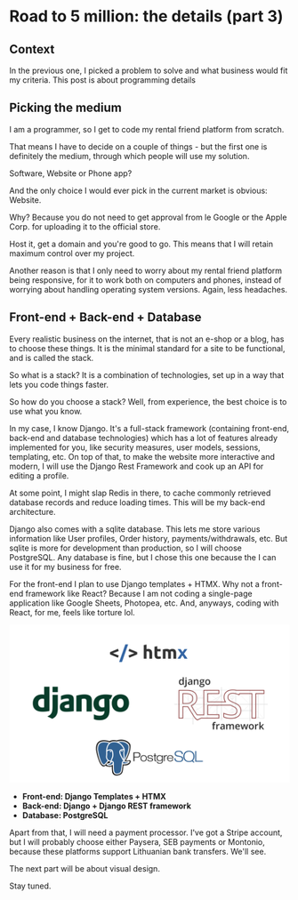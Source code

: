 # Road to 5 million: the details (part 3)

## Context

In the previous one, I picked a problem to solve and what business would fit my criteria. This post is about programming details

## Picking the medium

I am a programmer, so I get to code my rental friend platform from scratch.

That means I have to decide on a couple of things - but the first one is definitely the medium, through which people will use my solution. 

Software, Website or Phone app? 

And the only choice I would ever pick in the current market is obvious: Website.

Why? Because you do not need to get approval from le Google or the Apple Corp. for uploading it to the official store. 

Host it, get a domain and you're good to go. This means that I will retain maximum control over my project.

Another reason is that I only need to worry about my rental friend platform being responsive, for it to work both on computers and phones, instead of worrying about handling operating system versions. Again, less headaches.

## Front-end + Back-end + Database

Every realistic business on the internet, that is not an e-shop or a blog, has to choose these things. It is the minimal standard for a site to be functional, and is called the stack.

So what is a stack? It is a combination of technologies, set up in a way that lets you code things faster.

So how do you choose a stack? Well, from experience, the best choice is to use what you know.

In my case, I know Django. It's a full-stack framework (containing front-end, back-end and database technologies) which has a lot of features already implemented for you, like security measures, user models, sessions, templating, etc. On top of that, to make the website more interactive and modern, I will use the Django Rest Framework and cook up an API for editing a profile. 

At some point, I might slap Redis in there, to cache commonly retrieved database records and reduce loading times. This will be my back-end architecture. 

Django also comes with a sqlite database. This lets me store various information like User profiles, Order history, payments/withdrawals, etc. But sqlite is more for development than production, so I will choose PostgreSQL. Any database is fine, but I chose this one because the I can use it for my business for free.

For the front-end I plan to use Django templates + HTMX. Why not a front-end framework like React? Because I am not coding a single-page application like Google Sheets, Photopea, etc. And, anyways, coding with React, for me, feels like torture lol.

![my stack](/static/images/biz-series/the_stack.png)

* **Front-end: Django Templates + HTMX**
* **Back-end: Django + Django REST framework**
* **Database: PostgreSQL**

Apart from that, I will need a payment processor. I've got a Stripe account, but I will probably choose either Paysera, SEB payments or Montonio, because these platforms support Lithuanian bank transfers. We'll see.

The next part will be about visual design. 

Stay tuned.